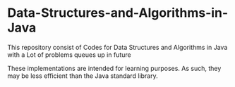 # Data-Structures-and-Algorithms-in-Java


This repository consist of Codes for Data Structures and Algorithms in Java with a Lot of problems queues up in future

These implementations are intended for learning purposes. As such, they may be less efficient than the Java standard library.

